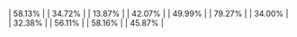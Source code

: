 | 58.13% |
| 34.72% |
| 13.87% |
| 42.07% |
| 49.99% |
| 79.27% |
| 34.00% |
| 32.38% |
| 56.11% |
| 58.16% |
| 45.87% |
